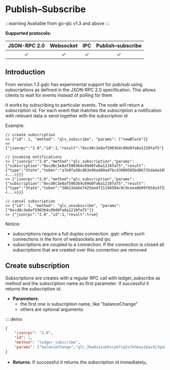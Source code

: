 # Publish–Subscribe

:::warning
Available from go-qlc v1.3 and above
:::

**Supported protocols:**

| JSON-RPC 2.0 | Websocket | IPC | Publish–subscribe | 
|:------------:|:-----------:|:-----:|:-----:|
| &#x2713; | &#x2713; |  &#x2713;|&#x2713; |

## Introduction

From version 1.3 gqlc has experimental support for pub/sub using subscriptions as defined in the JSON-RPC 2.0 specification. This allows clients to wait for events instead of polling for them

It works by subscribing to particular events. The node will return a subscription id. For each event that matches the subscription a notification with relevant data is send together with the subscription id

Example:

```
// create subscription
>> {"id": 1, "method": "qlc_subscribe", "params": ["newBlock"]}
<< {"jsonrpc":"2.0","id":1,"result":"0xcd0c3e8af590364c09d0fa6a1210faf5"}

// incoming notifications
<< {"jsonrpc":"2.0","method":"qlc_subscription","params":{"subscription":"0xcd0c3e8af590364c09d0fa6a1210faf5","result":{"type":"State","token":"a7e8fa30c063e96a489a47bc43909505bd86735da4a109dca28be936118a8582",<...>}}}
<< {"jsonrpc":"2.0","method":"qlc_subscription","params":{"subscription":"0xcd0c3e8af590364c09d0fa6a1210faf5","result":{"type":"State","token":"38b13da6e7425ee4f21194504c9c9ceea0b09f65da3f32bed0c36cbced44ce0b",<...>}}}

// cancel subscription
>> {"id": 1, "method": "qlc_unsubscribe", "params": ["0xcd0c3e8af590364c09d0fa6a1210faf5"]}
<< {"jsonrpc":"2.0","id":1,"result":true}
```

Notice: 

- subscriptions require a full duplex connection. gqlc offers such connections in the form of websockets and ipc 
- subscriptions are coupled to a connection. If the connection is closed all subscriptions that are created over this connection are removed


## Create subscription

Subscriptions are creates with a regular RPC call with ledger_subscribe as method and the subscription name as first parameter. If successful it returns the subscription id.


- **Parameters**: 
  - the first one is subscription name, like "balanceChange"
  - others are optional arguments
  

::: demo
```json tab:Request
{
	"jsonrpc": "2.0",
	"id": 1,
	"method": "ledger_subscribe",
	"params": ["balanceChange","qlc_3hw8s1zubhxsykfsq5x7kh6eyibas9j3ga86ixd7pnqwes1cmt9mqqrngap4"]
}


```


- **Returns**: 
If successful it returns the subscription id immediately。


